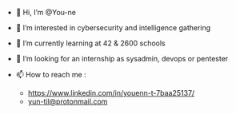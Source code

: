 - 👋 Hi, I’m @You-ne

- 👀 I’m interested in cybersecurity and intelligence gathering

- 🌱 I’m currently learning at 42 & 2600 schools

- 💞️ I’m looking for an internship as sysadmin, devops or pentester

- 📫 How to reach me : 
  
  - https://www.linkedin.com/in/youenn-t-7baa25137/
  - yun-til@protonmail.com
